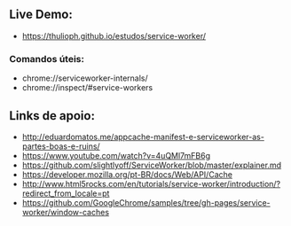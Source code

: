 ## Live Demo:

- https://thulioph.github.io/estudos/service-worker/


### Comandos úteis:

- chrome://serviceworker-internals/
- chrome://inspect/#service-workers


## Links de apoio:

- http://eduardomatos.me/appcache-manifest-e-serviceworker-as-partes-boas-e-ruins/
- https://www.youtube.com/watch?v=4uQMl7mFB6g
- https://github.com/slightlyoff/ServiceWorker/blob/master/explainer.md
- https://developer.mozilla.org/pt-BR/docs/Web/API/Cache
- http://www.html5rocks.com/en/tutorials/service-worker/introduction/?redirect_from_locale=pt
- https://github.com/GoogleChrome/samples/tree/gh-pages/service-worker/window-caches
